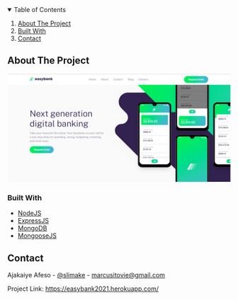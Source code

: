 <!-- TABLE OF CONTENTS -->
<details open="open">
  <summary>Table of Contents</summary>
  <ol>
    <li><a href="#about-the-project">About The Project</a></li>
    <li><a href="#built-with">Built With</a></li>
    <li><a href="#contact">Contact</a></li>
  </ol>
</details>



<!-- ABOUT THE PROJECT -->
## About The Project

[![Product Name Screen Shot][product-screenshot]](https://easybank2021.herokuapp.com/)




### Built With

* [NodeJS](https://nodejs.org/en/)
* [ExpressJS](https://expressjs.com/)
* [MongoDB](https://www.mongodb.com/)
* [MongooseJS](https://mongoosejs.com/)


<!-- CONTACT -->
## Contact

Ajakaiye Afeso - [@slimake](https://twitter.com/slimake) - marcusitovie@gmail.com

Project Link: https://easybank2021.herokuapp.com/

<!-- MARKDOWN LINKS & IMAGES -->
<!-- https://www.markdownguide.org/basic-syntax/#reference-style-links -->
[product-screenshot]: public/images/screenshot.png
